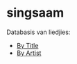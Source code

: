 # singsaam
Databasis van liedjies:
* [By Title](./generated/md/_titles.md)
* [By Artist](./generated/md/_artists.md)
